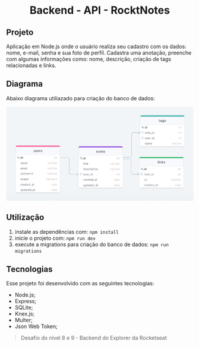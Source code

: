 <h1 align="center"> Backend - API - RocktNotes </h1>

<h2 id="project">Projeto</h2>

Aplicação em Node.js onde o usuário realiza seu cadastro com os dados: nome, e-mail, senha e sua foto de perfil.
Cadastra uma anotação, preenche com algumas informações como: nome, descrição, criação de tags relacionadas e links. 

<h2 id="structure">Diagrama</h2>

Abaixo diagrama utiliazado para criação do banco de dados:

!["Estrutura do banco de dados"](./Diagrama.png)

<h2 id="usage">Utilização</h2>

1. instale as dependências com: ``` npm install ```
2. inicie o projeto com: ``` npm run dev ```
3. execute a migrations para criação do banco de dados: ``` npm run migrations ```

<h2 id="technologies">Tecnologias</h2>

Esse projeto foi desenvolvido com as seguintes tecnologias:

- Node.js;
- Express;
- SQLite;
- Knex.js;
- Multer;
- Json Web Token;

> Desafio do nível 8 e 9 - Backend do Explorer da Rocketseat
